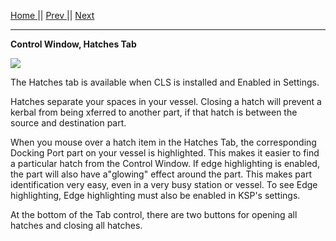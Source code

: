 [Home ](https://github.com/PapaJoesSoup/ShipManifest/wiki)|| [Prev ](https://github.com/PapaJoesSoup/ShipManifest/wiki/1.6-Control-Window)|| [Next](https://github.com/PapaJoesSoup/ShipManifest/wiki/1.6.2-Solar-Panels-Tab)
***
**Control Window, Hatches Tab**

![](http://i.imgur.com/eTSpWOT.png)

The Hatches tab is available when CLS is installed and Enabled in Settings.

Hatches separate your spaces in your vessel.  Closing a hatch will prevent a kerbal from being xferred to another part, if that hatch is between the source and destination part.

When you mouse over a hatch item in the Hatches Tab, the corresponding Docking Port part on your vessel is highlighted.  This makes it easier to find a particular hatch from the Control Window. If edge highlighting is enabled, the part will also have a"glowing" effect around the part.  This makes part identification very easy, even in a very busy station or vessel.  To see Edge highlighting, Edge highlighting must also be enabled in KSP's settings.

At the bottom of the Tab control, there are two buttons for opening all hatches and closing all hatches.